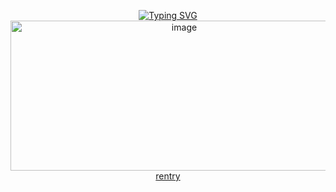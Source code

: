 <p align="center">
<a href="https://git.io/typing-svg"><img src="https://komarev.com/ghpvc/?username=drkondraki&label=Views&color=green&style=plastic" alt="Typing SVG" /></a>
<br><img width="540" height="240" alt="image" src="https://66.media.tumblr.com/7ded9235f0afb33a08e30c7857977b4a/7d9f957218fbc894-03/s640x960/fa5613fe72a283f894846b392a82332df3c2cc77.png" />
<br><a href="https://rentry.co/agtdiogenes">rentry</a>
</br>
